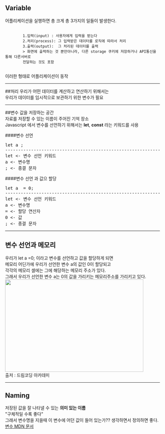 ## Variable   
어플리케이션을 실행하면 총 크게 총 3가지의 일들이 발생한다.
<pre>
    <code>
        1.입력(input) : 사용자에게 입력을 받는다
        2.처리(process): 그 입력받은 데이터를 로직에 따라서 처리
        3.출력(output):  그 처리된 데이터를 출력
        > 화면에 출력하는 것 뿐만아니라, 다른 storage 쿠키에 저장하거나 API통신을 통해 다른서버로 
        전달하는 것도 포함
    </code>
</pre>
이러한 형태로 어플리케이션이 동작   
***
##처리
우리가 어떤 데이터를 계산하고 연산하기 위해서는    
우리가 데이터를 임시적으로 보관하기 위한 변수가 필요
***
##변수
값을 저장하는 공간   
자료를 저장할 수 있는 이름이 주어진 기억 장소   
Javascript 에서 변수를 선언하기 위해서는 **let**, **const** 라는 키워드를 사용
   
####변수 선언   
<pre>
let a ;
-------------------------------------------------------------------------------------------------
let <- 변수 선언 키워드
a <- 변수명
; <- 종결 문자
</pre>
####변수 선언  과 값으 할당 
<pre>
let a  = 0;
-------------------------------------------------------------------------------------------------
let <- 변수 선언 키워드
a <- 변수명
= <- 할당 연산자
0 <- 값
; <- 종결 문자
</pre>

*** 
## 변수 선언과 메모리
우리가 let a =0; 이라고 변수를 선언하고 값을 할당하게 되면   
메모리 어딘가에 우리가 선언한 변수 a의 값인 0이 할당되고   
각각의 메모리 셀에는 그에 해당하는 메모리 주소가 있다.   
그래서 우리가 선언한 변수 a는 0의 값을 가리키는 메모리주소를 가리키고 있다.
<img height="300px" src="..\img\메모리.PNG" width="450px"/>   
출저 : 드림코딩 아카데미 
***
## Naming   
저장된 값을 잘 나타낼 수 있는 **의미 있는 이름**  
"구체적일 수록 좋다"   
그래서 변수명을 지을때 이 변수에 어던 값이 들어 있는가?? 생각하면서 정의하면 좋다.   
[변수 MDN 문서](developer.mozilla.org/ko/docs/Learn/JavaScript/First_steps/Variables)   
